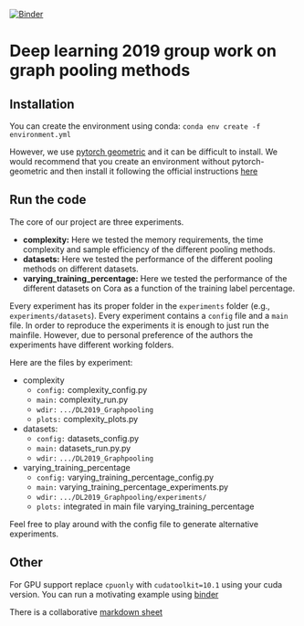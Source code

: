 [![Binder](https://mybinder.org/badge_logo.svg)](https://mybinder.org/v2/gh/henrymartin1/DL2019_Graphpooling/master)

# Deep learning 2019 group work on graph pooling methods

## Installation
You can create the environment using conda: `conda env create -f environment.yml`

However, we use [pytorch geometric](https://pytorch-geometric.readthedocs.io/en/latest/) and it can be difficult to install. We would recommend that you create an environment without pytorch-geometric and then install it following the official instructions [here](https://pytorch-geometric.readthedocs.io/en/latest/notes/installation.html)

## Run the code
The core of our project are three experiments.
- __complexity:__ Here we tested the memory requirements, the time complexity and sample efficiency of the different pooling methods.
- __datasets:__ Here we tested the performance of the different pooling methods on different datasets.
- __varying_training_percentage:__ Here we tested the performance of the different datasets on Cora as a function of the training label percentage.

Every experiment has its proper folder in the `experiments` folder (e.g., `experiments/datasets`). Every experiment contains a `config` file and a `main` file. In order to reproduce the experiments it is enough to just run the mainfile. However, due to personal preference of the authors the experiments have different working folders.

Here are the files by experiment:
- complexity
	- `config:` complexity_config.py
	- `main:` complexity_run.py
	- `wdir:` `.../DL2019_Graphpooling`
	- `plots:` complexity_plots.py 
- datasets:
	- `config:` datasets_config.py
	- `main:` datasets_run.py.py
	- `wdir:` `.../DL2019_Graphpooling`
- varying_training_percentage
	- `config:` varying_training_percentage_config.py
	- `main:` varying_training_percentage_experiments.py
	- `wdir:` `.../DL2019_Graphpooling/experiments/`
	- `plots:` integrated in main file
	varying_training_percentage

Feel free to play around with the config file to generate alternative experiments. 

## Other

For GPU support replace `cpuonly` with `cudatoolkit=10.1` using your cuda version. You can run a motivating example using [binder](https://mybinder.org/v2/gh/henrymartin1/DL2019_Graphpooling/master)


There is a collaborative [markdown sheet](https://hackmd.io/HmSkOdIBTqmf7_wmManjVQ)



